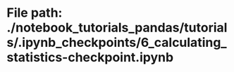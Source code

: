 # File path: ./notebook_tutorials_pandas/tutorials/.ipynb_checkpoints/6_calculating_statistics-checkpoint.ipynb

